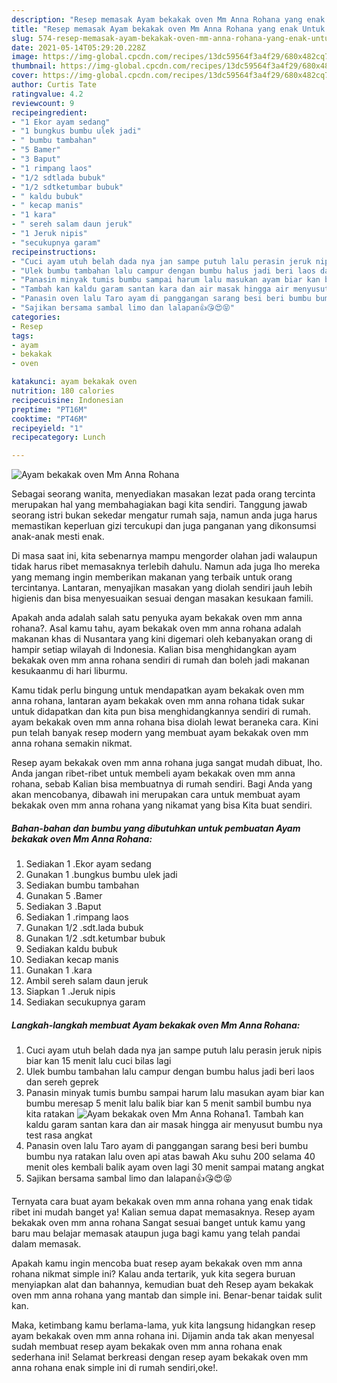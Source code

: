 ```yaml
---
description: "Resep memasak Ayam bekakak oven Mm Anna Rohana yang enak Untuk Jualan"
title: "Resep memasak Ayam bekakak oven Mm Anna Rohana yang enak Untuk Jualan"
slug: 574-resep-memasak-ayam-bekakak-oven-mm-anna-rohana-yang-enak-untuk-jualan
date: 2021-05-14T05:29:20.228Z
image: https://img-global.cpcdn.com/recipes/13dc59564f3a4f29/680x482cq70/ayam-bekakak-oven-mm-anna-rohana-foto-resep-utama.jpg
thumbnail: https://img-global.cpcdn.com/recipes/13dc59564f3a4f29/680x482cq70/ayam-bekakak-oven-mm-anna-rohana-foto-resep-utama.jpg
cover: https://img-global.cpcdn.com/recipes/13dc59564f3a4f29/680x482cq70/ayam-bekakak-oven-mm-anna-rohana-foto-resep-utama.jpg
author: Curtis Tate
ratingvalue: 4.2
reviewcount: 9
recipeingredient:
- "1 Ekor ayam sedang"
- "1 bungkus bumbu ulek jadi"
- " bumbu tambahan"
- "5 Bamer"
- "3 Baput"
- "1 rimpang laos"
- "1/2 sdtlada bubuk"
- "1/2 sdtketumbar bubuk"
- " kaldu bubuk"
- " kecap manis"
- "1 kara"
- " sereh salam daun jeruk"
- "1 Jeruk nipis"
- "secukupnya garam"
recipeinstructions:
- "Cuci ayam utuh belah dada nya jan sampe putuh lalu perasin jeruk nipis biar kan 15 menit lalu cuci bilas lagi"
- "Ulek bumbu tambahan lalu campur dengan bumbu halus jadi beri laos dan sereh geprek"
- "Panasin minyak tumis bumbu sampai harum lalu masukan ayam biar kan bumbu meresap 5 menit lalu balik biar kan 5 menit sambil bumbu nya kita ratakan"
- "Tambah kan kaldu garam santan kara dan air masak hingga air menyusut bumbu nya test rasa angkat"
- "Panasin oven lalu Taro ayam di panggangan sarang besi beri bumbu bumbu nya ratakan lalu oven api atas bawah Aku suhu 200 selama 40 menit oles kembali balik ayam oven lagi 30 menit sampai matang angkat"
- "Sajikan bersama sambal limo dan lalapan👍😘😍😝"
categories:
- Resep
tags:
- ayam
- bekakak
- oven

katakunci: ayam bekakak oven 
nutrition: 180 calories
recipecuisine: Indonesian
preptime: "PT16M"
cooktime: "PT46M"
recipeyield: "1"
recipecategory: Lunch

---
```



![Ayam bekakak oven Mm Anna Rohana](https://img-global.cpcdn.com/recipes/13dc59564f3a4f29/680x482cq70/ayam-bekakak-oven-mm-anna-rohana-foto-resep-utama.jpg)

Sebagai seorang wanita, menyediakan masakan lezat pada orang tercinta merupakan hal yang membahagiakan bagi kita sendiri. Tanggung jawab seorang istri bukan sekedar mengatur rumah saja, namun anda juga harus memastikan keperluan gizi tercukupi dan juga panganan yang dikonsumsi anak-anak mesti enak.

Di masa  saat ini, kita sebenarnya mampu mengorder olahan jadi walaupun tidak harus ribet memasaknya terlebih dahulu. Namun ada juga lho mereka yang memang ingin memberikan makanan yang terbaik untuk orang tercintanya. Lantaran, menyajikan masakan yang diolah sendiri jauh lebih higienis dan bisa menyesuaikan sesuai dengan masakan kesukaan famili. 



Apakah anda adalah salah satu penyuka ayam bekakak oven mm anna rohana?. Asal kamu tahu, ayam bekakak oven mm anna rohana adalah makanan khas di Nusantara yang kini digemari oleh kebanyakan orang di hampir setiap wilayah di Indonesia. Kalian bisa menghidangkan ayam bekakak oven mm anna rohana sendiri di rumah dan boleh jadi makanan kesukaanmu di hari liburmu.

Kamu tidak perlu bingung untuk mendapatkan ayam bekakak oven mm anna rohana, lantaran ayam bekakak oven mm anna rohana tidak sukar untuk didapatkan dan kita pun bisa menghidangkannya sendiri di rumah. ayam bekakak oven mm anna rohana bisa diolah lewat beraneka cara. Kini pun telah banyak resep modern yang membuat ayam bekakak oven mm anna rohana semakin nikmat.

Resep ayam bekakak oven mm anna rohana juga sangat mudah dibuat, lho. Anda jangan ribet-ribet untuk membeli ayam bekakak oven mm anna rohana, sebab Kalian bisa membuatnya di rumah sendiri. Bagi Anda yang akan mencobanya, dibawah ini merupakan cara untuk membuat ayam bekakak oven mm anna rohana yang nikamat yang bisa Kita buat sendiri.

<!--inarticleads1-->

##### Bahan-bahan dan bumbu yang dibutuhkan untuk pembuatan Ayam bekakak oven Mm Anna Rohana:

1. Sediakan 1 .Ekor ayam sedang
1. Gunakan 1 .bungkus bumbu ulek jadi
1. Sediakan  bumbu tambahan
1. Gunakan 5 .Bamer
1. Sediakan 3 .Baput
1. Sediakan 1 .rimpang laos
1. Gunakan 1/2 .sdt.lada bubuk
1. Gunakan 1/2 .sdt.ketumbar bubuk
1. Sediakan  kaldu bubuk
1. Sediakan  kecap manis
1. Gunakan 1 .kara
1. Ambil  sereh salam daun jeruk
1. Siapkan 1 .Jeruk nipis
1. Sediakan secukupnya garam




<!--inarticleads2-->

##### Langkah-langkah membuat Ayam bekakak oven Mm Anna Rohana:

1. Cuci ayam utuh belah dada nya jan sampe putuh lalu perasin jeruk nipis biar kan 15 menit lalu cuci bilas lagi
1. Ulek bumbu tambahan lalu campur dengan bumbu halus jadi beri laos dan sereh geprek
1. Panasin minyak tumis bumbu sampai harum lalu masukan ayam biar kan bumbu meresap 5 menit lalu balik biar kan 5 menit sambil bumbu nya kita ratakan
<img src="//assets-global.cpcdn.com/assets/icons/button_play-2c75c40dde080a61004c1f40b05d8f140eaff45d7e9e6481dc71c63d2e7c4909.png" alt="Ayam bekakak oven Mm Anna Rohana">1. Tambah kan kaldu garam santan kara dan air masak hingga air menyusut bumbu nya test rasa angkat
1. Panasin oven lalu Taro ayam di panggangan sarang besi beri bumbu bumbu nya ratakan lalu oven api atas bawah Aku suhu 200 selama 40 menit oles kembali balik ayam oven lagi 30 menit sampai matang angkat
1. Sajikan bersama sambal limo dan lalapan👍😘😍😝




Ternyata cara buat ayam bekakak oven mm anna rohana yang enak tidak ribet ini mudah banget ya! Kalian semua dapat memasaknya. Resep ayam bekakak oven mm anna rohana Sangat sesuai banget untuk kamu yang baru mau belajar memasak ataupun juga bagi kamu yang telah pandai dalam memasak.

Apakah kamu ingin mencoba buat resep ayam bekakak oven mm anna rohana nikmat simple ini? Kalau anda tertarik, yuk kita segera buruan menyiapkan alat dan bahannya, kemudian buat deh Resep ayam bekakak oven mm anna rohana yang mantab dan simple ini. Benar-benar taidak sulit kan. 

Maka, ketimbang kamu berlama-lama, yuk kita langsung hidangkan resep ayam bekakak oven mm anna rohana ini. Dijamin anda tak akan menyesal sudah membuat resep ayam bekakak oven mm anna rohana enak sederhana ini! Selamat berkreasi dengan resep ayam bekakak oven mm anna rohana enak simple ini di rumah sendiri,oke!.

